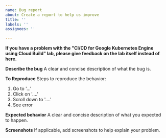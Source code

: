 ```yaml
---
name: Bug report
about: Create a report to help us improve
title: ''
labels: ''
assignees: ''

---
```


**If you have a problem with the "CI/CD for Google Kubernetes Engine using Cloud Build" lab, please give feedback on the lab itself instead of here.**

**Describe the bug**
A clear and concise description of what the bug is.

**To Reproduce**
Steps to reproduce the behavior:
1. Go to '...'
2. Click on '....'
3. Scroll down to '....'
4. See error

**Expected behavior**
A clear and concise description of what you expected to happen.

**Screenshots**
If applicable, add screenshots to help explain your problem.
